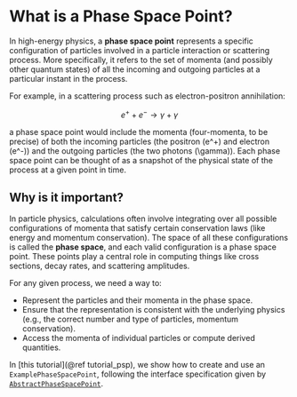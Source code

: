 # What is a Phase Space Point?

In high-energy physics, a **phase space point** represents a specific configuration of
particles involved in a particle interaction or scattering process. More specifically,
it refers to the set of momenta (and possibly other quantum states) of all the incoming
and outgoing particles at a particular instant in the process.

For example, in a scattering process such as electron-positron annihilation:

```math
e^+ + e^- \to \gamma + \gamma
```

a phase space point would include the momenta (four-momenta, to be precise) of both the
incoming particles (the positron \(e^+\) and electron \(e^-\)) and the outgoing particles
(the two photons \(\gamma\)). Each phase space point can be thought of as a snapshot of
the physical state of the process at a given point in time.

## Why is it important?

In particle physics, calculations often involve integrating over all possible configurations
of momenta that satisfy certain conservation laws (like energy and momentum conservation).
The space of all these configurations is called the **phase space**, and each valid configuration
is a phase space point. These points play a central role in computing things like cross sections,
decay rates, and scattering amplitudes.

For any given process, we need a way to:

- Represent the particles and their momenta in the phase space.
- Ensure that the representation is consistent with the underlying physics (e.g., the correct
  number and type of particles, momentum conservation).
- Access the momenta of individual particles or compute derived quantities.

In [this tutorial](@ref tutorial_psp), we show how to create and use an `ExamplePhaseSpacePoint`,
following the interface specification given by [`AbstractPhaseSpacePoint`](@ref).
